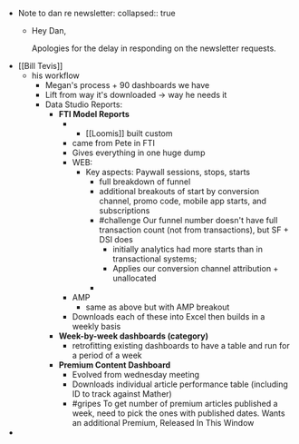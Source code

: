 - Note to dan re newsletter:
  collapsed:: true
	- Hey Dan,
	  
	  Apologies for the delay in responding on the newsletter requests.
- [[Bill Tevis]]
	- his workflow
		- Megan's process + 90 dashboards we have
		- Lift from way it's downloaded -> way he needs it
		- Data Studio Reports:
			- **FTI Model Reports**
				- - [[Loomis]] built custom
				- came from Pete in FTI
				- Gives everything in one huge dump
				- WEB:
					- Key aspects: Paywall sessions, stops, starts
						- full breakdown of funnel
						- additional breakouts of start by conversion channel, promo code, mobile app starts, and subscriptions
						- #challenge Our funnel number doesn't have full transaction count (not from transactions), but SF + DSI does
							- initially analytics had more starts than in transactional systems;
							- Applies our conversion channel attribution + unallocated
						-
				- AMP
					- same as above but with AMP breakout
				- Downloads each of these into Excel then builds in a weekly basis
			- **Week-by-week dashboards (category)**
				- retrofitting existing dashboards to have a table and run for a period of a week
			- **Premium Content Dashboard**
				- Evolved from wednesday meeting
				- Downloads individual article performance table (including ID to track against Mather)
				- #gripes To get number of premium articles published a week, need to pick the ones with published dates. Wants an additional Premium, Released In This Window
-